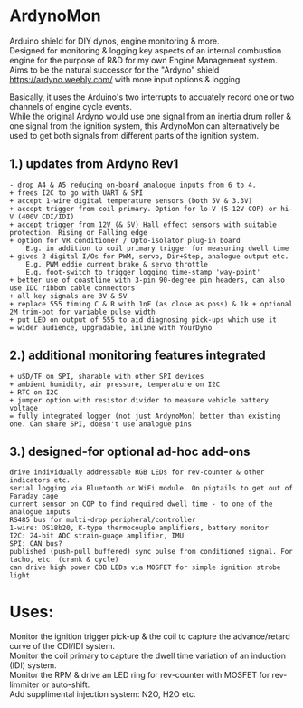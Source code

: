 # ArdynoMon
Arduino shield for DIY dynos, engine monitoring &amp; more.  
Designed for monitoring & logging key aspects of an internal combustion engine for the purpose of R&D for my own Engine Management system. 
Aims to be the natural successor for the "Ardyno" shield https://ardyno.weebly.com/ with more input options & logging.  

Basically, it uses the Arduino's two interrupts to accuately record one or two channels of engine cycle events.  
While the original Ardyno would use one signal from an inertia drum roller & one signal from the ignition system, this ArdynoMon can alternatively be used to get both signals from different parts of the ignition system.  

## 1.) updates from Ardyno Rev1  
	- drop A4 & A5 reducing on-board analogue inputs from 6 to 4.  
	+ frees I2C to go with UART & SPI  
	+ accept 1-wire digital temperature sensors (both 5V & 3.3V)  
	+ accept trigger from coil primary. Option for lo-V (5-12V COP) or hi-V (400V CDI/IDI)  
	+ accept trigger from 12V (& 5V) Hall effect sensors with suitable protection. Rising or Falling edge    
	+ option for VR conditioner / Opto-isolator plug-in board  
		E.g. in addition to coil primary trigger for measuring dwell time  
	+ gives 2 digital I/Os for PWM, servo, Dir+Step, analogue output etc.
		E.g. PWM eddie current brake & servo throttle  
		E.g. foot-switch to trigger logging time-stamp 'way-point'  
	+ better use of coastline with 3-pin 90-degree pin headers, can also use IDC ribbon cable connectors  
	+ all key signals are 3V & 5V  
	+ replace 555 timing C & R with 1nF (as close as poss) & 1k + optional 2M trim-pot for variable pulse width  
	+ put LED on output of 555 to aid diagnosing pick-ups which use it  
	= wider audience, upgradable, inline with YourDyno  

## 2.) additional monitoring features integrated
	+ uSD/TF on SPI, sharable with other SPI devices
	+ ambient humidity, air pressure, temperature on I2C  
	+ RTC on I2C  
	+ jumper option with resistor divider to measure vehicle battery voltage
	= fully integrated logger (not just ArdynoMon) better than existing one. Can share SPI, doesn't use analogue pins  

## 3.) designed-for optional ad-hoc add-ons
	drive individually addressable RGB LEDs for rev-counter & other indicators etc.
	serial logging via Bluetooth or WiFi module. On pigtails to get out of Faraday cage  
	current sensor on COP to find required dwell time - to one of the analogue inputs  
	RS485 bus for multi-drop peripheral/controller  
	1-wire: DS18b20, K-type thermocouple amplifiers, battery monitor  
	I2C: 24-bit ADC strain-guage amplifier, IMU  
	SPI: CAN bus?
	published (push-pull buffered) sync pulse from conditioned signal. For tacho, etc. (crank & cycle)  
	can drive high power COB LEDs via MOSFET for simple ignition strobe light  

# Uses:

Monitor the ignition trigger pick-up & the coil to capture the advance/retard curve of the CDI/IDI system.  
Monitor the coil primary to capture the dwell time variation of an induction (IDI) system.  
Monitor the RPM & drive an LED ring for rev-counter with MOSFET for rev-limmiter or auto-shift.  
Add supplimental injection system: N2O, H2O etc.  


